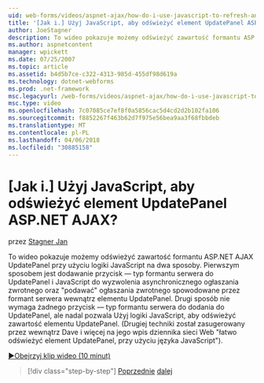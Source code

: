 ```yaml
---
uid: web-forms/videos/aspnet-ajax/how-do-i-use-javascript-to-refresh-an-aspnet-ajax-updatepanel
title: '[Jak i.] Użyj JavaScript, aby odświeżyć element UpdatePanel ASP.NET AJAX? | Microsoft Docs'
author: JoeStagner
description: To wideo pokazuje możemy odświeżyć zawartość formantu ASP.NET AJAX UpdatePanel przy użyciu logiki JavaScript na dwa sposoby. Pierwszym sposobem jest dodanie...
ms.author: aspnetcontent
manager: wpickett
ms.date: 07/25/2007
ms.topic: article
ms.assetid: b4d5b7ce-c322-4313-985d-455df98d619a
ms.technology: dotnet-webforms
ms.prod: .net-framework
msc.legacyurl: /web-forms/videos/aspnet-ajax/how-do-i-use-javascript-to-refresh-an-aspnet-ajax-updatepanel
msc.type: video
ms.openlocfilehash: 7c07085ce7ef8f0a5856cac5d4cd2d2b102fa106
ms.sourcegitcommit: f8852267f463b62d7f975e56bea9aa3f68fbbdeb
ms.translationtype: MT
ms.contentlocale: pl-PL
ms.lasthandoff: 04/06/2018
ms.locfileid: "30885158"
---
```

<a name="how-do-i-use-javascript-to-refresh-an-aspnet-ajax-updatepanel"></a>[Jak i.] Użyj JavaScript, aby odświeżyć element UpdatePanel ASP.NET AJAX?
====================
przez [Stagner Jan](https://github.com/JoeStagner)

To wideo pokazuje możemy odświeżyć zawartość formantu ASP.NET AJAX UpdatePanel przy użyciu logiki JavaScript na dwa sposoby. Pierwszym sposobem jest dodawanie przycisk — typ formantu serwera do UpdatePanel i JavaScript do wyzwolenia asynchronicznego ogłaszania zwrotnego oraz "podawać" ogłaszania zwrotnego spowodowane przez formant serwera wewnątrz elementu UpdatePanel. Drugi sposób nie wymaga żadnego przycisk — typ formantu serwera do dodania do UpdatePanel, ale nadal pozwala Użyj logiki JavaScript, aby odświeżyć zawartość elementu UpdatePanel. (Drugiej techniki został zasugerowany przez wewnątrz Dave i więcej na jego wpis dziennika sieci Web "łatwo odświeżyć element UpdatePanel, przy użyciu języka JavaScript").

[&#9654;Obejrzyj klip wideo (10 minut)](https://channel9.msdn.com/Blogs/ASP-NET-Site-Videos/how-do-i-use-javascript-to-refresh-an-aspnet-ajax-updatepanel)

> [!div class="step-by-step"]
> [Poprzednie](how-do-i-build-a-custom-aspnet-ajax-server-control.md)
> [dalej](how-do-i-determine-whether-an-asynchronous-postback-has-occurred.md)
